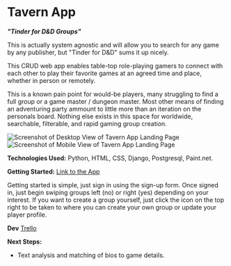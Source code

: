# Tavern App

***"Tinder for D&D Groups"***

This is actually system agnostic and will allow you to search for any game by any publisher, but "Tinder for D&D" sums it up nicely.

This CRUD web app enables table-top role-playing gamers to connect with each other to play their favorite games at an agreed time and place, whether in person or remotely. 

This is a known pain point for would-be players, many struggling to find a full group or a game master / dungeon master. Most other means of finding an adventuring party ammount to little more than an iteration on the personals board. Nothing else exists in this space for worldwide, searchable, filterable, and rapid gaming group creation.

![Screenshot of Desktop View of Tavern App Landing Page](//URL)
![Screenshot of Mobile View of Tavern App Landing Page](//URL)

**Technologies Used:** Python, HTML, CSS, Django, Postgresql, Paint.net.

**Getting Started:** [Link to the App](//URL)

Getting started is simple, just sign in using the sign-up form. Once signed in, just begin swiping groups left (no) or right (yes) depending on your interest. If you want to create a group yourself, just click the icon on the top right to be taken to where you can create your own group or update your player profile.

**Dev**
[Trello](https://trello.com/b/TA5qieON/tavern)

**Next Steps:**
* Text analysis and matching of bios to game details.
